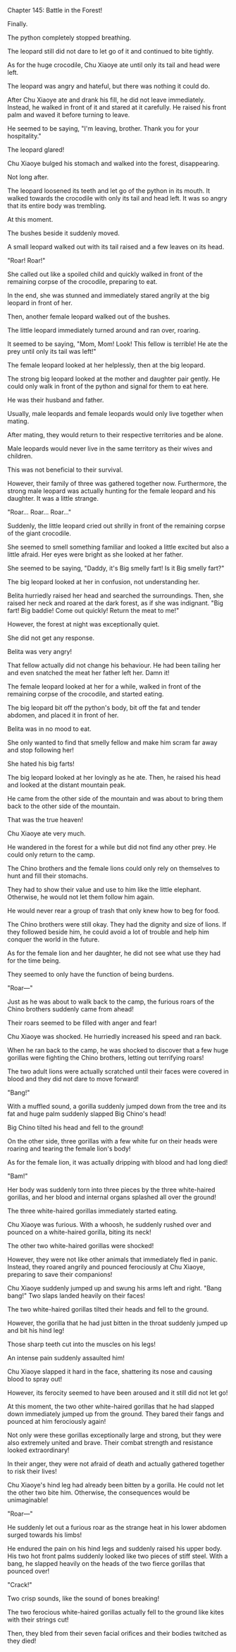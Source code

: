 Chapter 145: Battle in the Forest\!

Finally.

The python completely stopped breathing.

The leopard still did not dare to let go of it and continued to bite tightly.

As for the huge crocodile, Chu Xiaoye ate until only its tail and head were left.

The leopard was angry and hateful, but there was nothing it could do.

After Chu Xiaoye ate and drank his fill, he did not leave immediately. Instead, he walked in front of it and stared at it carefully. He raised his front palm and waved it before turning to leave.

He seemed to be saying, "I'm leaving, brother. Thank you for your hospitality."

The leopard glared\!

Chu Xiaoye bulged his stomach and walked into the forest, disappearing.

Not long after.

The leopard loosened its teeth and let go of the python in its mouth. It walked towards the crocodile with only its tail and head left. It was so angry that its entire body was trembling.

At this moment.

The bushes beside it suddenly moved.

A small leopard walked out with its tail raised and a few leaves on its head.

"Roar\! Roar\!"

She called out like a spoiled child and quickly walked in front of the remaining corpse of the crocodile, preparing to eat.

In the end, she was stunned and immediately stared angrily at the big leopard in front of her.

Then, another female leopard walked out of the bushes.

The little leopard immediately turned around and ran over, roaring.

It seemed to be saying, "Mom, Mom\! Look\! This fellow is terrible\! He ate the prey until only its tail was left\!"

The female leopard looked at her helplessly, then at the big leopard.

The strong big leopard looked at the mother and daughter pair gently. He could only walk in front of the python and signal for them to eat here.

He was their husband and father.

Usually, male leopards and female leopards would only live together when mating.

After mating, they would return to their respective territories and be alone.

Male leopards would never live in the same territory as their wives and children.

This was not beneficial to their survival.

However, their family of three was gathered together now. Furthermore, the strong male leopard was actually hunting for the female leopard and his daughter. It was a little strange.

"Roar… Roar… Roar…"

Suddenly, the little leopard cried out shrilly in front of the remaining corpse of the giant crocodile.

She seemed to smell something familiar and looked a little excited but also a little afraid. Her eyes were bright as she looked at her father.

She seemed to be saying, "Daddy, it's Big smelly fart\! Is it Big smelly fart?"

The big leopard looked at her in confusion, not understanding her.

Belita hurriedly raised her head and searched the surroundings. Then, she raised her neck and roared at the dark forest, as if she was indignant. "Big fart\! Big baddie\! Come out quickly\! Return the meat to me\!"

However, the forest at night was exceptionally quiet.

She did not get any response.

Belita was very angry\!

That fellow actually did not change his behaviour. He had been tailing her and even snatched the meat her father left her. Damn it\!

The female leopard looked at her for a while, walked in front of the remaining corpse of the crocodile, and started eating.

The big leopard bit off the python's body, bit off the fat and tender abdomen, and placed it in front of her.

Belita was in no mood to eat.

She only wanted to find that smelly fellow and make him scram far away and stop following her\!

She hated his big farts\!

The big leopard looked at her lovingly as he ate. Then, he raised his head and looked at the distant mountain peak.

He came from the other side of the mountain and was about to bring them back to the other side of the mountain.

That was the true heaven\!

Chu Xiaoye ate very much.

He wandered in the forest for a while but did not find any other prey. He could only return to the camp.

The Chino brothers and the female lions could only rely on themselves to hunt and fill their stomachs.

They had to show their value and use to him like the little elephant. Otherwise, he would not let them follow him again.

He would never rear a group of trash that only knew how to beg for food.

The Chino brothers were still okay. They had the dignity and size of lions. If they followed beside him, he could avoid a lot of trouble and help him conquer the world in the future.

As for the female lion and her daughter, he did not see what use they had for the time being.

They seemed to only have the function of being burdens.

"Roar—"

Just as he was about to walk back to the camp, the furious roars of the Chino brothers suddenly came from ahead\!

Their roars seemed to be filled with anger and fear\!

Chu Xiaoye was shocked. He hurriedly increased his speed and ran back.

When he ran back to the camp, he was shocked to discover that a few huge gorillas were fighting the Chino brothers, letting out terrifying roars\!

The two adult lions were actually scratched until their faces were covered in blood and they did not dare to move forward\!

"Bang\!"

With a muffled sound, a gorilla suddenly jumped down from the tree and its fat and huge palm suddenly slapped Big Chino's head\!

Big Chino tilted his head and fell to the ground\!

On the other side, three gorillas with a few white fur on their heads were roaring and tearing the female lion's body\!

As for the female lion, it was actually dripping with blood and had long died\!

"Bam\!"

Her body was suddenly torn into three pieces by the three white-haired gorillas, and her blood and internal organs splashed all over the ground\!

The three white-haired gorillas immediately started eating.

Chu Xiaoye was furious. With a whoosh, he suddenly rushed over and pounced on a white-haired gorilla, biting its neck\!

The other two white-haired gorillas were shocked\!

However, they were not like other animals that immediately fled in panic. Instead, they roared angrily and pounced ferociously at Chu Xiaoye, preparing to save their companions\!

Chu Xiaoye suddenly jumped up and swung his arms left and right. "Bang bang\!" Two slaps landed heavily on their faces\!

The two white-haired gorillas tilted their heads and fell to the ground.

However, the gorilla that he had just bitten in the throat suddenly jumped up and bit his hind leg\!

Those sharp teeth cut into the muscles on his legs\!

An intense pain suddenly assaulted him\!

Chu Xiaoye slapped it hard in the face, shattering its nose and causing blood to spray out\!

However, its ferocity seemed to have been aroused and it still did not let go\!

At this moment, the two other white-haired gorillas that he had slapped down immediately jumped up from the ground. They bared their fangs and pounced at him ferociously again\!

Not only were these gorillas exceptionally large and strong, but they were also extremely united and brave. Their combat strength and resistance looked extraordinary\!

In their anger, they were not afraid of death and actually gathered together to risk their lives\!

Chu Xiaoye's hind leg had already been bitten by a gorilla. He could not let the other two bite him. Otherwise, the consequences would be unimaginable\!

"Roar—"

He suddenly let out a furious roar as the strange heat in his lower abdomen surged towards his limbs\!

He endured the pain on his hind legs and suddenly raised his upper body. His two hot front palms suddenly looked like two pieces of stiff steel. With a bang, he slapped heavily on the heads of the two fierce gorillas that pounced over\!

"Crack\!"

Two crisp sounds, like the sound of bones breaking\!

The two ferocious white-haired gorillas actually fell to the ground like kites with their strings cut\!

Then, they bled from their seven facial orifices and their bodies twitched as they died\!